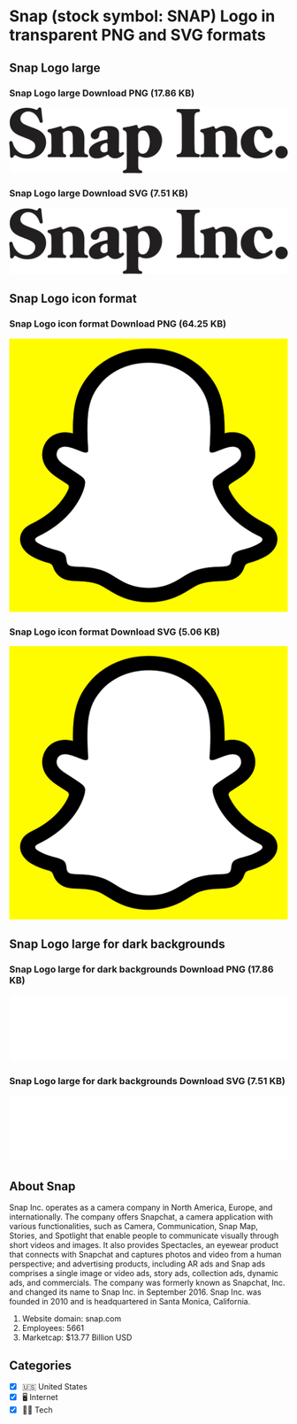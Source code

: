 # Snap (stock symbol: SNAP) Logo in transparent PNG and SVG formats

## Snap Logo large

### Snap Logo large Download PNG (17.86 KB)

![Snap Logo large Download PNG (17.86 KB)](/img/orig/SNAP_BIG-39d5f80a.png)

### Snap Logo large Download SVG (7.51 KB)

![Snap Logo large Download SVG (7.51 KB)](/img/orig/SNAP_BIG-7f26c3b4.svg)

## Snap Logo icon format

### Snap Logo icon format Download PNG (64.25 KB)

![Snap Logo icon format Download PNG (64.25 KB)](/img/orig/SNAP-efff29e1.png)

### Snap Logo icon format Download SVG (5.06 KB)

![Snap Logo icon format Download SVG (5.06 KB)](/img/orig/SNAP-5eb7cb94.svg)

## Snap Logo large for dark backgrounds

### Snap Logo large for dark backgrounds Download PNG (17.86 KB)

![Snap Logo large for dark backgrounds Download PNG (17.86 KB)](/img/orig/SNAP_BIG.D-07e924b0.png)

### Snap Logo large for dark backgrounds Download SVG (7.51 KB)

![Snap Logo large for dark backgrounds Download SVG (7.51 KB)](/img/orig/SNAP_BIG.D-956fa0e0.svg)

## About Snap

Snap Inc. operates as a camera company in North America, Europe, and internationally. The company offers Snapchat, a camera application with various functionalities, such as Camera, Communication, Snap Map, Stories, and Spotlight that enable people to communicate visually through short videos and images. It also provides Spectacles, an eyewear product that connects with Snapchat and captures photos and video from a human perspective; and advertising products, including AR ads and Snap ads comprises a single image or video ads, story ads, collection ads, dynamic ads, and commercials. The company was formerly known as Snapchat, Inc. and changed its name to Snap Inc. in September 2016. Snap Inc. was founded in 2010 and is headquartered in Santa Monica, California.

1. Website domain: snap.com
2. Employees: 5661
3. Marketcap: $13.77 Billion USD


## Categories
- [x] 🇺🇸 United States
- [x] 🖥️ Internet
- [x] 👩‍💻 Tech
